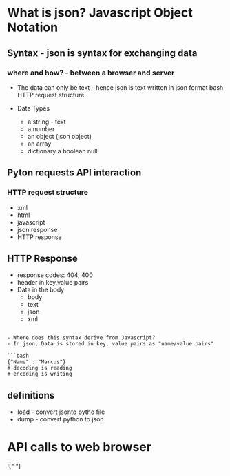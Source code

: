 # What is json? Javascript Object Notation 
## Syntax - json is syntax for exchanging data
### where and how? -  between a browser and server

- The data can only be text - hence json is text written in json format
bash
HTTP request structure 

- Data Types
    - a string - text 
    - a number
    - an object (json object) 
    - an array
    - dictionary 
a boolean 
null

## Pyton requests API interaction
### HTTP request structure     
- xml 
- html 
- javascript 
- json response 
- HTTP response 

## HTTP Response
- response codes: 404, 400
- header in key,value pairs
- Data in the body:
    - body 
    - text 
    - json  
    - xml
```

- Where does this syntax derive from Javascript?
- In json, Data is stored in key, value pairs as "name/value pairs"

```bash
{"Name" : "Marcus"}
# decoding is reading 
# encoding is writing 
```
## definitions 
* load - convert jsonto pytho file
* dump - convert python to json 
# API calls to web browser 
![" "]